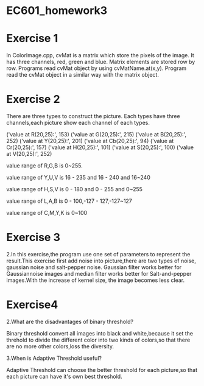 # EC601_homework3

# Exercise 1

In ColorImage.cpp, cvMat is a matrix which store the pixels of the image. It has three channels, red, green and blue. Matrix elements are stored row by row. Programs read cvMat object by using cvMatName.at(x,y). Program read the cvMat object in a similar way with the matrix object.

# Exercise 2
There are three types to construct the picture. Each types have three channels,each picture show each channel of each types.

('value at R(20,25):', 153)
('value at G(20,25):', 215)
('value at B(20,25):', 252)
('value at Y(20,25):', 201)
('value at Cb(20,25):', 94)
('value at Cr(20,25):', 157)
('value at H(20,25):', 101)
('value at S(20,25):', 100)
('value at V(20,25):', 252)

value range of R,G,B is 0~255.

value range of Y,U,V is 16 - 235 and 16 - 240 and 16~240

value range of H,S,V is 0 - 180 and 0 - 255 and 0~255

value range of L,A,B is 0 - 100,-127 - 127,-127~127

value range of C,M,Y,K  is 0~100 

# Exercise 3

2.In this exercise,the program use one set of parameters to represent the result.This exercise first add noise into picture,there are two types of noise, gaussian noise and salt-pepper noise. Gaussian filter works better for Gaussiannoise images and median filter works better for Salt-and-pepper images.With the increase of kernel size, the image becomes less clear.

# Exercise4

2.What are the disadvantages of binary threshold?

Binary threshold convert all images into black and white,because it set the threhold to divide the different color into two kinds of colors,so that there are no more other colors,loss the diversity.

3.When is Adaptive Threshold useful?

Adaptive Threshold can choose the better threshold for each picture,so that each picture can have it's own best threshold.

